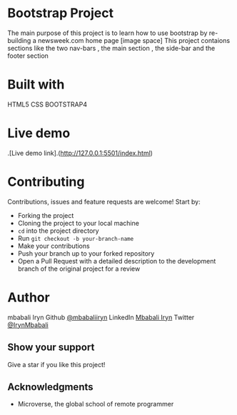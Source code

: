 # Bootstrap Project
The main purpose of this project is to learn how to use bootstrap by re-building a newsweek.com home page
[image space]
This project contaions sections like the two nav-bars , the main section ,  the side-bar and the footer section


# Built with
HTML5
CSS
BOOTSTRAP4


# Live demo
.[Live demo link].(http://127.0.0.1:5501/index.html)

# Contributing

Contributions, issues and feature requests are welcome! Start by:
* Forking the project
* Cloning the project to your local machine
* `cd` into the project directory
* Run `git checkout -b your-branch-name`
* Make your contributions
* Push your branch up to your forked repository
* Open a Pull Request with a detailed description to the development branch of the original project for a review

# Author
mbabali Iryn
Github [@mbabaliiryn](https://github.com/mbabaliiryn/bootstrap/tree/feature)
LinkedIn [Mbabali Iryn](https://www.linkedin.com/in/mbabali-iryn-206177177/)
Twitter [@IrynMbabali](https://twitter.com/IrynMbabali)


## Show your support

Give a star if you like this project!

## Acknowledgments

- Microverse, the global school of remote programmer
